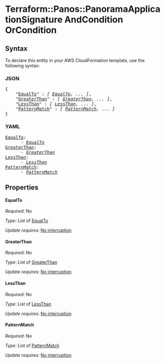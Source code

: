 # Terraform::Panos::PanoramaApplicationSignature AndCondition OrCondition

## Syntax

To declare this entity in your AWS CloudFormation template, use the following syntax:

### JSON

<pre>
{
    "<a href="#equalto" title="EqualTo">EqualTo</a>" : <i>[ <a href="andcondition-orcondition-equalto.md">EqualTo</a>, ... ]</i>,
    "<a href="#greaterthan" title="GreaterThan">GreaterThan</a>" : <i>[ <a href="andcondition-orcondition-greaterthan.md">GreaterThan</a>, ... ]</i>,
    "<a href="#lessthan" title="LessThan">LessThan</a>" : <i>[ <a href="andcondition-orcondition-lessthan.md">LessThan</a>, ... ]</i>,
    "<a href="#patternmatch" title="PatternMatch">PatternMatch</a>" : <i>[ <a href="andcondition-orcondition-patternmatch.md">PatternMatch</a>, ... ]</i>
}
</pre>

### YAML

<pre>
<a href="#equalto" title="EqualTo">EqualTo</a>: <i>
      - <a href="andcondition-orcondition-equalto.md">EqualTo</a></i>
<a href="#greaterthan" title="GreaterThan">GreaterThan</a>: <i>
      - <a href="andcondition-orcondition-greaterthan.md">GreaterThan</a></i>
<a href="#lessthan" title="LessThan">LessThan</a>: <i>
      - <a href="andcondition-orcondition-lessthan.md">LessThan</a></i>
<a href="#patternmatch" title="PatternMatch">PatternMatch</a>: <i>
      - <a href="andcondition-orcondition-patternmatch.md">PatternMatch</a></i>
</pre>

## Properties

#### EqualTo

_Required_: No

_Type_: List of <a href="andcondition-orcondition-equalto.md">EqualTo</a>

_Update requires_: [No interruption](https://docs.aws.amazon.com/AWSCloudFormation/latest/UserGuide/using-cfn-updating-stacks-update-behaviors.html#update-no-interrupt)

#### GreaterThan

_Required_: No

_Type_: List of <a href="andcondition-orcondition-greaterthan.md">GreaterThan</a>

_Update requires_: [No interruption](https://docs.aws.amazon.com/AWSCloudFormation/latest/UserGuide/using-cfn-updating-stacks-update-behaviors.html#update-no-interrupt)

#### LessThan

_Required_: No

_Type_: List of <a href="andcondition-orcondition-lessthan.md">LessThan</a>

_Update requires_: [No interruption](https://docs.aws.amazon.com/AWSCloudFormation/latest/UserGuide/using-cfn-updating-stacks-update-behaviors.html#update-no-interrupt)

#### PatternMatch

_Required_: No

_Type_: List of <a href="andcondition-orcondition-patternmatch.md">PatternMatch</a>

_Update requires_: [No interruption](https://docs.aws.amazon.com/AWSCloudFormation/latest/UserGuide/using-cfn-updating-stacks-update-behaviors.html#update-no-interrupt)

